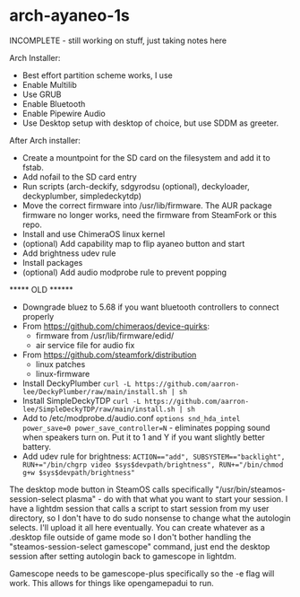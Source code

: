 # arch-ayaneo-1s

INCOMPLETE - still working on stuff, just taking notes here

Arch Installer:
* Best effort partition scheme works, I use 
* Enable Multilib
* Use GRUB
* Enable Bluetooth
* Enable Pipewire Audio
* Use Desktop setup with desktop of choice, but use SDDM as greeter.

After Arch installer:
* Create a mountpoint for the SD card on the filesystem and add it to fstab.
 * Add nofail to the SD card entry
* Run scripts (arch-deckify, sdgyrodsu (optional), deckyloader, deckyplumber, simpledeckytdp)
* Move the correct firmware into /usr/lib/firmware. The AUR package firmware no longer works, need the firmware from SteamFork or this repo.
* Install and use ChimeraOS linux kernel
* (optional) Add capability map to flip ayaneo button and start
* Add brightness udev rule
* Install packages
* (optional) Add audio modprobe rule to prevent popping


***** OLD ******

- Downgrade bluez to 5.68 if you want bluetooth controllers to connect properly
- From https://github.com/chimeraos/device-quirks:
  - firmware from /usr/lib/firmware/edid/
  - air service file for audio fix
- From https://github.com/steamfork/distribution
  - linux patches
  - linux-firmware
- Install DeckyPlumber `curl -L https://github.com/aarron-lee/DeckyPlumber/raw/main/install.sh | sh`
- Install SimpleDeckyTDP `curl -L https://github.com/aarron-lee/SimpleDeckyTDP/raw/main/install.sh | sh`
- Add to /etc/modprobe.d/audio.conf `options snd_hda_intel power_save=0 power_save_controller=N` - eliminates popping sound when speakers turn on. Put it to 1 and Y if you want slightly better battery.
- Add udev rule for brightness: `ACTION=="add", SUBSYSTEM=="backlight", RUN+="/bin/chgrp video $sys$devpath/brightness", RUN+="/bin/chmod g+w $sys$devpath/brightness"`

The desktop mode button in SteamOS calls specifically "/usr/bin/steamos-session-select plasma" - do with that what you want to start your session. I have a lightdm session that calls a script to start session from my user directory, so I don't have to do sudo nonsense to change what the autologin selects. I'll upload it all here eventually. You can create whatever as a .desktop file outside of game mode so I don't bother handling the "steamos-session-select gamescope" command, just end the desktop session after setting autologin back to gamescope in lightdm.

Gamescope needs to be gamescope-plus specifically so the -e flag will work. This allows for things like opengamepadui to run.
